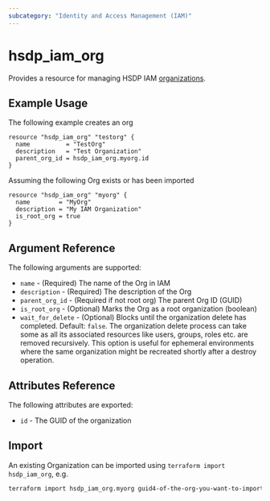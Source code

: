 ```yaml
---
subcategory: "Identity and Access Management (IAM)"
---
```


# hsdp_iam_org

Provides a resource for managing HSDP IAM [organizations](https://www.hsdp.io/documentation/identity-and-access-management-iam/concepts/iam-resource-model).

## Example Usage

The following example creates an org

```hcl
resource "hsdp_iam_org" "testorg" {
  name          = "TestOrg"
  description   = "Test Organization"
  parent_org_id = hsdp_iam_org.myorg.id
}
```

Assuming the following Org exists or has been imported

```hcl
resource "hsdp_iam_org" "myorg" {
  name        = "MyOrg"
  description = "My IAM Organization"
  is_root_org = true
}
```

## Argument Reference

The following arguments are supported:

* `name` - (Required) The name of the Org in IAM
* `description` - (Required) The description of the Org
* `parent_org_id` - (Required if not root org) The parent Org ID (GUID)
* `is_root_org` - (Optional) Marks the Org as a root organization (boolean)
* `wait_for_delete` - (Optional) Blocks until the organization delete has completed. Default: `false`.
  The organization delete process can take some as all its associated resources like 
  users, groups, roles etc. are removed recursively. This option is useful for ephemeral environments 
  where the same organization might be recreated shortly after a destroy operation.

## Attributes Reference

The following attributes are exported:

* `id` - The GUID of the organization

## Import

An existing Organization can be imported using `terraform import hsdp_iam_org`, e.g.

```bash
terraform import hsdp_iam_org.myorg guid4-of-the-org-you-want-to-import-here
```

